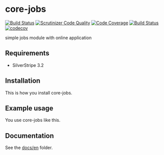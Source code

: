 # core-jobs
[![Build Status](https://travis-ci.org/dynamic/core-jobs.svg?branch=master)](https://travis-ci.org/dynamic/core-jobs)
[![Scrutinizer Code Quality](https://scrutinizer-ci.com/g/dynamic/core-jobs/badges/quality-score.png?b=master&s=cb48e40a4acff1d06c89d5d595efd4172b2bb3c8)](https://scrutinizer-ci.com/g/dynamic/core-jobs/?branch=master)
[![Code Coverage](https://scrutinizer-ci.com/g/dynamic/core-jobs/badges/coverage.png?b=master&s=db8fc06ee6cbebe290f23bf62b26f490b20d7b6b)](https://scrutinizer-ci.com/g/dynamic/core-jobs/?branch=master)
[![Build Status](https://scrutinizer-ci.com/g/dynamic/core-jobs/badges/build.png?b=master&s=1455ed2d83852d0c1dee6fd6ac31e1cf805c0afb)](https://scrutinizer-ci.com/g/dynamic/core-jobs/build-status/master)
[![codecov](https://codecov.io/gh/dynamic/core-jobs/branch/master/graph/badge.svg)](https://codecov.io/gh/dynamic/core-jobs)

simple jobs module with online application

## Requirements

- SilverStripe 3.2

## Installation

This is how you install core-jobs.

## Example usage

You use core-jobs like this.

## Documentation

See the [docs/en](docs/en/index.md) folder.
